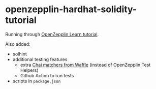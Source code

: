 # openzepplin-hardhat-solidity-tutorial

Running through [OpenZepplin Learn tutorial](https://docs.openzeppelin.com/learn/).

Also added:

- solhint
- additional testing features
  - extra [Chai matchers from Waffle](https://ethereum-waffle.readthedocs.io/en/latest/matchers.html) (instead of OpenZepplin Test Helpers)
  - Github Action to run tests
- scripts in `package.json`
